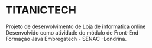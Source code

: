 # TITANICTECH
Projeto de desenvolvimento de Loja de informatica online <br>
Desenvolvido como atividade do módulo de Front-End <br>
Formação Java Embregatech - SENAC -Londrina.
